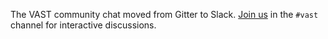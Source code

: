 The VAST community chat moved from Gitter to Slack. [Join
us](http://slack.tenzir.com) in the `#vast` channel for interactive
discussions.
